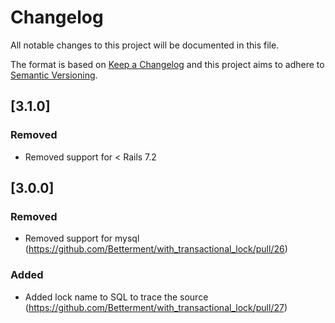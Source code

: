 # Changelog

All notable changes to this project will be documented in this file.

The format is based on [Keep a Changelog](http://keepachangelog.com/en/1.0.0/)
and this project aims to adhere to [Semantic Versioning](http://semver.org/spec/v2.0.0.html).

## [3.1.0]

### Removed

- Removed support for < Rails 7.2

## [3.0.0]

### Removed

- Removed support for mysql (https://github.com/Betterment/with_transactional_lock/pull/26)

### Added

- Added lock name to SQL to trace the source (https://github.com/Betterment/with_transactional_lock/pull/27)
